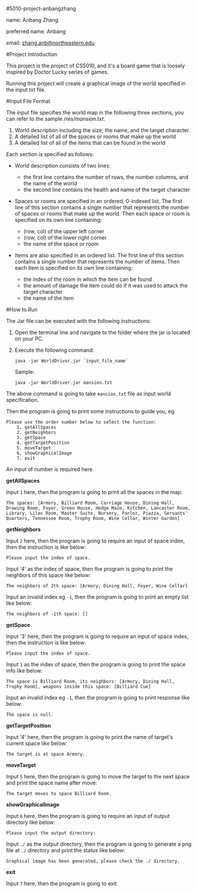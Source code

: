 #5010-project-anbangzhang

 name: Anbang Zhang
 
 preferred name: Anbang

 email: zhang.anb@northeastern.edu
 
 #Project Introduction

 This project is the project of CS5010, and it's a board game that is loosely inspired by Doctor Lucky series of games.
 
 Running this project will create a graphical image of the world specified in the input txt file.

 #Input File Format

 The input file specifies the world map in the following three sections, you can refer to the sample _/res/mansion.txt_.
  
  1. World description including the size, the name, and the target character.
  2. A detailed list of all of the spaces or rooms that make up the world
  3. A detailed list of all of the items that can be found in the world
  
 Each section is specified as follows:
  
  * World description consists of two lines:
  
     - the first line contains the number of rows, the number columns, and the name of the world
     - the second line contains the health and name of the target character
  
  * Spaces or rooms are specified in an ordered, 0-indexed list. The first line of this section contains a single number that represents the number of spaces or rooms that make up the world. Then each space or room is specified on its own line containing:
  
     - (row, col) of the upper left corner
     - (row, col) of the lower right corner
     - the name of the space or room
  
  * Items are also specified in an ordered list. The first line of this section contains a single number that represents the number of items. Then each item is specified on its own line containing:
  
     - the index of the room in which the item can be found
     - the amount of damage the item could do if it was used to attack the target character
     - the name of the item

 #How to Run

 The Jar file can be executed with the following instructions:
 1. Open the terminal line and navigate to the folder where the jar is located on your PC.
 2. Execute the following command:

        java -jar WorldDriver.jar `input_file_name`

    Sample:

        java -jar WorldDriver.jar mansion.txt

 The above command is going to take `mansion.txt` file as input world specification.

 Then the program is going to print some instructions to guide you, eg

    Please use the order number below to select the function:
        1. getAllSpaces
        2. getNeighbors
        3. getSpace
        4. getTargetPosition
        5. moveTarget
        6. showGraphicalImage
        7. exit

 An input of number is required here.

 **getAllSpaces**

 Input `1` here, then the program is going to print all the spaces in the map:

    The spaces: [Armory, Billiard Room, Carriage House, Dining Hall, Drawing Room, Foyer, Green House, Hedge Maze, Kitchen, Lancaster Room, Library, Lilac Room, Master Suite, Nursery, Parlor, Piazza, Servants' Quarters, Tennessee Room, Trophy Room, Wine Cellar, Winter Garden]

 **getNeighbors**

 Input `2` here, then the program is going to require an input of space index, then the instruction is like below:

    Please input the index of space.

 Input '4' as the index of space, then the program is going to print the neighbors of this space like below:

    The neighbors of 2th space: [Armory, Dining Hall, Foyer, Wine Cellar]

 Input an invalid index eg `-1`, then the program is going to print an empty list like below:

    The neighbors of -1th space: []

 **getSpace**

 Input '3' here, then the program is going to require an input of space index, then the instruction is like below:

    Please input the index of space.

 Input `1` as the index of space, then the program is going to print the space info like below:

    The space is Billiard Room, its neighbors: [Armory, Dining Hall, Trophy Room], weapons inside this space: [Billiard Cue]

 Input an invalid index eg `-1`, then the program is going to print response like below:

    The space is null.

 **getTargetPosition**

 Input '4' here, then the program is going to print the name of target's current space like below:

    The target is at space Armory.

 **moveTarget**

 Input `5` here, then the program is going to move the target to the next space and print the space name after move:

    The target moves to space Billiard Room.

 **showGraphicalImage**

 Input `6` here, then the program is going to require an input of output directory like below:

    Please input the output directory:

 Input `./` as the output directory, then the program is going to generate a png file at `./` directory and print the status like below:

    Graphical image has been generated, please check the ./ directory.

 **exit**

 Input `7` here, then the program is going to exit.